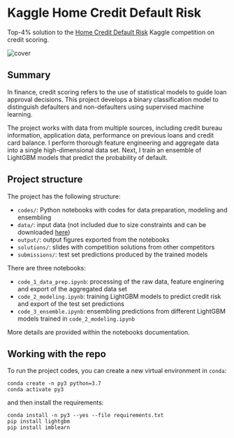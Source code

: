 # Kaggle Home Credit Default Risk

Top-4% solution to the [Home Credit Default Risk](https://www.kaggle.com/c/home-credit-default-risk) Kaggle competition on credit scoring.

![cover](https://i.postimg.cc/Y0x2LtQk/credit-cover.jpg)


## Summary

In finance, credit scoring refers to the use of statistical models to guide loan approval decisions. This project develops a binary classification model to distinguish defaulters and non-defaulters using supervised machine learning.

The project works with data from multiple sources, including credit bureau information, application data, performance on previous loans and credit card balance. I perform thorough feature engineering and aggregate data into a single high-dimensional data set. Next, I train an ensemble of LightGBM models that predict the probability of default.


## Project structure

The project has the following structure:
- `codes/`: Python notebooks with codes for data preparation, modeling and ensembling
- `data/`: input data (not included due to size constraints and can be downloaded [here](https://www.kaggle.com/c/home-credit-default-risk))
- `output/`: output figures exported from the notebooks
- `solutions/`: slides with competition solutions from other competitors
- `submissions/`: test set predictions produced by the trained models

There are three notebooks:
- `code_1_data_prep.ipynb`: processing of the raw data, feature enginering and export of the aggregated data set
- `code_2_modeling.ipynb`: training LightGBM models to predict credit risk and export of the test set predictions
- `code_3_ensemble.ipynb`: ensembling predictions from different LightGBM models trained in `code_2_modeling.ipynb`

More details are provided within the notebooks documentation.


## Working with the repo

To run the project codes, you can create a new virtual environment in `conda`:

```
conda create -n py3 python=3.7
conda activate py3
```

and then install the requirements:

```
conda install -n py3 --yes --file requirements.txt
pip install lightgbm
pip install imblearn
```
